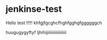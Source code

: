 # jenkinse-test

Hello test !!!!!
khfgjfgcghcfhghfgghgfggggggch

huugugygyftyf
ljhihijiiiiiiiiiiiiiiiiii
